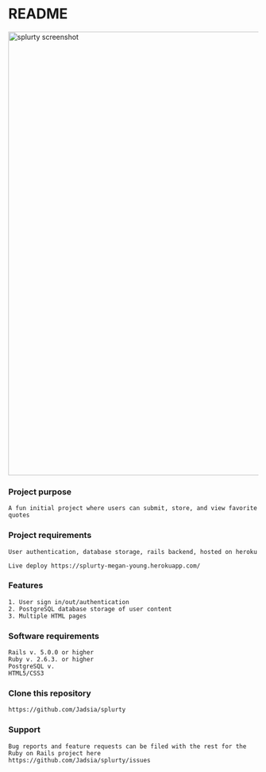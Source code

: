 # README

<img width="892" alt="splurty screenshot" src="https://user-images.githubusercontent.com/48420271/67197511-ccaa8900-f3b1-11e9-98db-b81c7ca97c74.PNG">

### Project purpose
    A fun initial project where users can submit, store, and view favorite quotes

### Project requirements
    User authentication, database storage, rails backend, hosted on heroku
    
    Live deploy https://splurty-megan-young.herokuapp.com/

### Features
    1. User sign in/out/authentication
    2. PostgreSQL database storage of user content
    3. Multiple HTML pages

### Software requirements
    Rails v. 5.0.0 or higher
    Ruby v. 2.6.3. or higher
    PostgreSQL v. 
    HTML5/CSS3

### Clone this repository
    https://github.com/Jadsia/splurty

### Support
    Bug reports and feature requests can be filed with the rest for the Ruby on Rails project here
    https://github.com/Jadsia/splurty/issues

